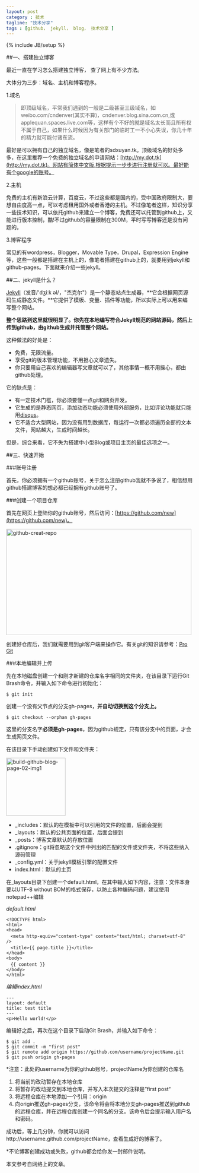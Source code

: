 ```yaml
---
layout: post
category : 技术 
tagline: "技术分享"
tags : [github， jekyll， blog， 技术分享 ]
---
```

{% include JB/setup %}

##一、搭建独立博客

最近一直在学习怎么搭建独立博客， 查了网上有不少方法。

大体分为三步：域名、主机和博客程序。

1.域名

>即顶级域名，平常我们遇到的一般是二级甚至三级域名，如weibo.com/cndenver(其实不算)，cndenver.blog.sina.com.cn,或applequan.spaces.live.com等，这样有个不好的就是域名太长而且所有权不属于自己，如果什么时候因为有关部门的临时工一不小心失误，你几十年的精力就可能付诸东流。

最好是可以拥有自己的独立域名，像是笔者的sdxuyan.tk。顶级域名的好处多多，在这里推荐一个免费的独立域名的申请网站：[http://my.dot.tk](http://my.dot.tk)。网站有简体中文版,根据提示一步步进行注册就可以。最好能有个google的账号。

2.主机

免费的主机有新浪云计算，百度云，不过这些都是国内的，受中国政府限制大，要想自由度高一点，可以考虑租用国外或者香港的主机。不过像笔者这样，知识分享一些技术知识，可以依托github来建立一个博客，免费还可以托管到github上，又能进行版本控制，酷!不过github的容量限制在300M，平时写写博客还是没有问题的。

3.博客程序

常见的有wordpress，Blogger，Movable Type，Drupal，Expression Engine等，这些一般都是搭建在主机上的，像笔者搭建在github上的，就要用到jekyll和github-pages。下面就来介绍一些jekyll。

##二、jekyll是什么？

[Jekyll](http://jekyllrb.com/)（发音/'dʒiːk əl/，"杰克尔"）是一个静态站点生成器，**它会根据网页源码生成静态文件。**它提供了模板、变量、插件等功能，所以实际上可以用来编写整个网站。

**整个思路到这里就很明显了。你先在本地编写符合Jekyll规范的网站源码，然后上传到github，由github生成并托管整个网站。**

这种做法的好处是：

>
- 免费，无限流量。
- 享受git的版本管理功能，不用担心文章遗失。
- 你只要用自己喜欢的编辑器写文章就可以了，其他事情一概不用操心，都由github处理。

它的缺点是：

>
* 有一定技术门槛，你必须要懂一点git和网页开发。 
* 它生成的是静态网页，添加动态功能必须使用外部服务，比如评论功能就只能用[disqus](http://disqus.com/)。 
* 它不适合大型网站，因为没有用到数据库，每运行一次都必须遍历全部的文本文件，网站越大，生成时间越长。

但是，综合来看，它不失为搭建中小型Blog或项目主页的最佳选项之一。

##三、快速开始

###账号注册

首先，你必须拥有一个github账号，关于怎么注册github我就不多说了，相信想用github搭建博客的想必都已经拥有github账号了。

###创建一个项目仓库

首先在网页上登陆你的github账号，然后访问：[https://github.com/new](https://github.com/new)。

<a href="http://www.flickr.com/photos/99737508@N02/9421403973/" title="Flickr 上 陌生旅客 的 github-creat-repo"><img src="http://farm8.staticflickr.com/7346/9421403973_5cc61ff33f.jpg" width="500" height="286" alt="github-creat-repo"></a>

创建好仓库后，我们就需要用到git客户端来操作它。有关git的知识请参考：[Pro Git](http://www.uml.org.cn/pzgl/201107272.asp)

###本地编辑并上传

先在本地磁盘创建一个和刚才新建的仓库名字相同的文件夹，在该目录下运行Git Brash命令，并输入如下命令进行初始化：

    $ git init

创建一个没有父节点的分支gh-pages，**并自动切换到这个分支上。**

    $ git checkout --orphan gh-pages

这里的分支名字**必须是gh-pages**，因为github规定，只有该分支中的页面，才会生成网页文件。

在该目录下手动创建如下文件和文件夹：

<a href="http://www.flickr.com/photos/99737508@N02/9424232228/" title="Flickr 上 陌生旅客 的 build-github-blog-page-02-img1"><img src="http://farm6.staticflickr.com/5451/9424232228_a83254191f_m.jpg" width="160" height="156" alt="build-github-blog-page-02-img1"></a>

- _includes：默认的在模板中可以引用的文件的位置，后面会提到
- _layouts：默认的公共页面的位置，后面会提到
- _posts：博客文章默认的存放位置
- .gitignore：git将忽略这个文件中列出的匹配的文件或文件夹，不将这些纳入源码管理
- _config.yml：关于jekyll模板引擎的配置文件
- index.html：默认的主页

在_layouts目录下创建一个default.html，在其中输入如下内容，注意：文件本身要以UTF-8 without BOM的格式保存，以防止各种编码问题，建议使用notepad++编辑

*default.html*

    <!DOCTYPE html>
    <html>
    <head>
    　<meta http-equiv="content-type" content="text/html; charset=utf-8" />
    　<title>{{ page.title }}</title>
    </head>
    <body>
    　{{ content }}
    </body>
    </html>

*编辑index.html*

    ---
    layout: default
    title: test title
    ---
    <p>Hello world!</p>

编辑好之后，再次在这个目录下启动Git Brash，并输入如下命令：

	$ git add .
	$ git commit -m "first post"
	$ git remote add origin https://github.com/username/projectName.git
	$ git push origin gh-pages
\*注意：此处的username为你的github账号，projectName为你创建的仓库名

1. 将当前的改动暂存在本地仓库
2. 将暂存的改动提交到本地仓库，并写入本次提交的注释是”first post“
3. 将远程仓库在本地添加一个引用：origin
4. 向origin推送gh-pages分支，该命令将会将本地分支gh-pages推送到github的远程仓库，并在远程仓库创建一个同名的分支。该命令后会提示输入用户名和密码。

成功后，等上几分钟，你就可以访问http://username.github.com/projectName，查看生成好的博客了。

\*不论博客创建成功或失败，github都会给你发一封邮件说明。

本文参考自网络上的文章。